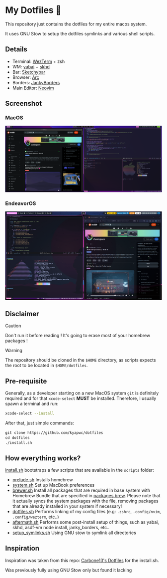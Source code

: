 # My Dotfiles 🚀
This repository just contains the dotfiles for my entire macos system.

It uses GNU Stow to setup the dotfiles symlinks and various shell scripts.

## Details
- Terminal: [WezTerm][Wezterm Link] + zsh
- WM: [yabai][Yabai Link] + [skhd][SKHD Link]
- Bar: [Sketchybar][SketchyBar Link]
- Browser: [Arc][Browser Link]
- Borders: [JankyBorders][Borders Link]
- Main Editor: [Neovim][Editor LInk]

## Screenshot

### MacOS
![Desktop Screenshot in UTM VM][MacOS Screenshot]

### EndeavorOS
![Desktop Screenshot of Endeavor + Hyprland][EndeavorOS Screenshot]

## Disclaimer

> [!CAUTION]
> Don't run it before reading ! It's going to erase most of your homebrew packages !

> [!WARNING]
> The repository should be cloned in the `$HOME` directory, as scripts expects the root to be located in `$HOME/dotfiles`.

## Pre-requisite
Generally, as a developer starting on a new MacOS system `git` is definitely required and for that `xcode-select` **MUST** be installed. Therefore, I usually spawn a terminal and run:
```sh
xcode-select --install
```

After that, just simple commands:
```
git clone https://github.com/kyapwc/dotfiles
cd dotfiles
./install.sh
```

## How everything works?
[install.sh](./install.sh) bootstraps a few scripts that are available in the `scripts` folder:
- [prelude.sh](./scripts/prelude.sh) Installs homebrew
- [system.sh](./scripts/system.sh) Set up MacBook preferences
- [brewer.sh](./scripts/brewer.sh) Install all packages that are required in base system with Homebrew Bundle that are specified in [packages.brew](./packages.brew). Please note that it actually syncs the system packages with the file, removing packages that are already installed in your system if necessary!
- [dotfiles.sh](./scripts/dotfiles.sh) Performs linking of my config files (e.g: `.zshrc`, `.config/nvim`, `.config/wezterm`, etc..)
- [aftermath.sh](./scripts/aftermath.sh) Performs some post-install setup of things, such as yabai, skhd, asdf-vm node install, janky_borders, etc..
- [setup_symlinks.sh](./scripts/setup_symlinks.sh) Using GNU stow to symlink all directories

## Inspiration
Inspiration was taken from this repo: [Carbone13's Dotfiles](https://github.com/Carbone13/dotfiles) for the install.sh.

Was previously fully using GNU Stow only but found it lacking

[Wezterm Link]: https://wezfurlong.org/wezterm/index.html
[Yabai Link]: https://github.com/koekeishiya/yabai
[SKHD Link]: https://github.com/koekeishiya/skhd
[SketchyBar Link]: https://github.com/FelixKratz/SketchyBar
[Browser Link]: https://arc.net/
[Borders Link]: https://github.com/FelixKratz/JankyBorders
[Editor Link]: https://neovim.io/
[MacOS Screenshot]: https://raw.githubusercontent.com/kyapwc/dotfiles/master/.assets/setup.png
[EndeavorOS Screenshot]: https://raw.githubusercontent.com/kyapwc/dotfiles/master/.assets/linux-setup.png
